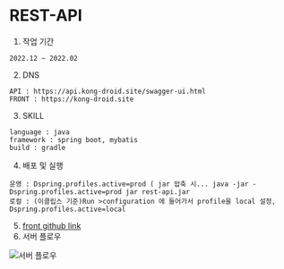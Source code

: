 REST-API
==========

1. 작업 기간
``````````````````
2022.12 ~ 2022.02
``````````````````
2. DNS
```````````````````````````````````````````````````
API : https://api.kong-droid.site/swagger-ui.html
FRONT : https://kong-droid.site
````````````````````````````````````````````````````
3. SKILL
````````````````````````````````````````````````````
language : java
framework : spring boot, mybatis
build : gradle
````````````````````````````````````````````````````
4. 배포 및 실행
```````````````````````````````````````````````````````````````````````````````````````````````````````````````
운영 : Dspring.profiles.active=prod ( jar 압축 시... java -jar -Dspring.profiles.active=prod jar rest-api.jar
로컬 : (이클립스 기준)Run >configuration 에 들어가서 profile을 local 설정, Dspring.profiles.active=local
```````````````````````````````````````````````````````````````````````````````````````````````````````````````
5. [front github link](https://github.com/kong-droid/test-front, "FRONT")
6. 서버 플로우
<img alt="서버 플로우" src="https://www.notion.so/image/https%3A%2F%2Fs3-us-west-2.amazonaws.com%2Fsecure.notion-static.com%2Fd28a831b-05f1-41f9-b9f5-d40520fe7f14%2FUntitled.png?id=6cab6f80-9a14-4e69-81b3-c53ebb903b64&table=block&spaceId=714a1395-88eb-4758-b4a6-77e8c9bf0344&width=2000&userId=96df505d-e86f-497d-a8e4-526b7c5ecea8&cache=v2"/>


